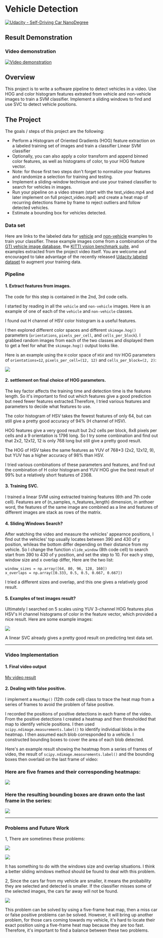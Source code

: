 # Vehicle Detection

[![Udacity - Self-Driving Car NanoDegree](https://s3.amazonaws.com/udacity-sdc/github/shield-carnd.svg)](http://www.udacity.com/drive)

## Result Demonstration
### Video demonstration

[![Video demonstration](./demonstration/p5.gif)](https://www.youtube.com/watch?v=5IHgwrZdDTk&ab_channel=ObinnaNdubuisi)

## Overview

This project is to write a software pipeline to detect vehicles in a video. Use HOG and color histogram features extrated from vehicle and non-vehicle images to train a SVM classifier. Implement a sliding windows to find and use SVC to detect vehicle positions.



## The Project

The goals / steps of this project are the following:

* Perform a Histogram of Oriented Gradients (HOG) feature extraction on a labeled training set of images and train a classifier Linear SVM classifier
* Optionally, you can also apply a color transform and append binned color features, as well as histograms of color, to your HOG feature vector. 
* Note: for those first two steps don't forget to normalize your features and randomize a selection for training and testing.
* Implement a sliding-window technique and use your trained classifier to search for vehicles in images.
* Run your pipeline on a video stream (start with the test_video.mp4 and later implement on full project_video.mp4) and create a heat map of recurring detections frame by frame to reject outliers and follow detected vehicles.
* Estimate a bounding box for vehicles detected.


### Data set

Here are links to the labeled data for [vehicle](https://s3.amazonaws.com/udacity-sdc/Vehicle_Tracking/vehicles.zip) and [non-vehicle](https://s3.amazonaws.com/udacity-sdc/Vehicle_Tracking/non-vehicles.zip) examples to train your classifier.  These example images come from a combination of the [GTI vehicle image database](http://www.gti.ssr.upm.es/data/Vehicle_database.html), the [KITTI vision benchmark suite](http://www.cvlibs.net/datasets/kitti/), and examples extracted from the project video itself.   You are welcome and encouraged to take advantage of the recently released [Udacity labeled dataset](https://github.com/udacity/self-driving-car/tree/master/annotations) to augment your training data.  


### Pipeline

#### 1. Extract features from images.

The code for this step is contained in the 2nd, 3rd code cells.

I started by reading in all the `vehicle` and `non-vehicle` images.  Here is an example of one of each of the `vehicle` and `non-vehicle` classes.

I found out H channel of HSV color histogram is a useful features.

I then explored different color spaces and different `skimage.hog()` parameters (`orientations`, `pixels_per_cell`, and `cells_per_block`).  I grabbed random images from each of the two classes and displayed them to get a feel for what the `skimage.hog()` output looks like.

Here is an example using the `H` color space of `HSV` and `YUV` HOG parameters of `orientations=12`, `pixels_per_cell=(12, 12)` and `cells_per_block=(2, 2)`:

![](./demonstration/0.png)


#### 2. settlement on final choice of HOG parameters.

The key factor affects the training time and detection time is the features length. So it's important to find out which features give a good prediction but need fewer features extracted.Therefore, I tried various features and parameters to decide what features to use. 

The color histogram of HSV takes the fewest features of only 64, but can still give a pretty good accuracy of 94% (H channel of HSV).

HOG features give a very good result but 2x2 cells per block, 8x8 pixels per cells and a 9 orientation is 1796 long. So I try some combination and find out that 2x2, 12x12, 12 is only 768 long but still give a pretty good result.

The HOG of HSV takes the same features as YUV of 768*3 (2x2, 12x12, 9), but YUV has a higher accuracy of 98% than HSV.

I tried various combinations of these parameters and features, and find out the combination of H color histogram and YUV HOG give the best result of 99% but a relatively short features of 2368.

#### 3. Training SVC.

I trained a linear SVM using extracted training features (6th and 7th code cell). Features are of (n_samples, n_features_length) dimension, in anthoer word, the features of the same image are combined as a line and features of different images are stack as rows of the matrix.

#### 4. Sliding Windows Search?

After watching the video and measure the vehicles' appearnce positions, I find out the vehicles' top usually locates between 390 and 430 of y position, whileas the bottom differ depending on their distance from my vehicle. So I change the function `slide_window` (8th code cell) to search start from 390 to 430 of y position, and set the step to 10. For each y step, window size and x overlap differ, Here are the two list:

    window_sizes = np.array([64, 80, 96, 128, 160])
    x_overlaps = np.array([0.333, 0.5, 0.5, 0.667, 0.667])

I tried a different sizes and overlap, and this one gives a relatively good result.

#### 5. Examples of test images result?

Ultimately I searched on 5 scales using YUV 3-channel HOG features plus HSV's H channel histograms of color in the feature vector, which provided a nice result. Here are some example images:

![](./demonstration/1.png)

A linear SVC already gives a pretty good result on predicting test data set.

---

### Video Implementation


#### 1. Final video output

[My video result](./output_video/project_video.mp4)

#### 2. Dealing with false positive.

I implement a `HeatMap()` (12th code cell) class to trace the heat map from a series of frames to avoid the problem of false positive.

I recorded the positions of positive detections in each frame of the video. From the positive detections I created a heatmap and then thresholded that map to identify vehicle positions.  I then used `scipy.ndimage.measurements.label()` to identify individual blobs in the heatmap. I then assumed each blob corresponded to a vehicle.  I constructed bounding boxes to cover the area of each blob detected.  

Here's an example result showing the heatmap from a series of frames of video, the result of `scipy.ndimage.measurements.label()` and the bounding boxes then overlaid on the last frame of video:

### Here are five frames and their corresponding heatmaps:

![](./demonstration/2.jpg)

### Here the resulting bounding boxes are drawn onto the last frame in the series:

![](./demonstration/3.jpg)


---

### Problems and Future Work

1, There are sometimes these problems:

![](./demonstration/4.png)

![](./demonstration/5.png)

It has something to do with the windows size and overlap situations. I think a better sliding windows method should be found to deal with this problem.

2, Since the cars far from my vehicle are smaller, it means the probability they are selected and detected is smaller. If the classifier misses some of the selected images, the cars far away will not be found.

![](./demonstration/6.png)

This problem can be solved by using a five-frame heat map, then a miss car or false positive problems can be solved. However, it will bring up another problem, for those cars coming towards my vehicle, it's hard to locate their exact position using a five-frame heat map because they are too fast. Therefore, it's important to find a balance between these two problems.
